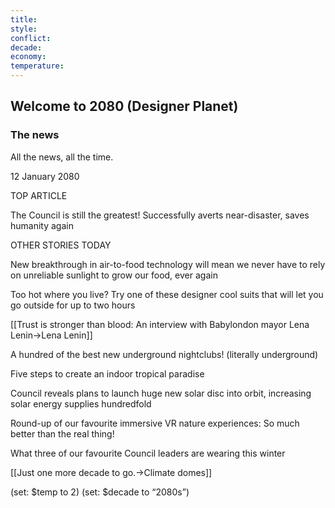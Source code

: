 ```yaml
---
title: 
style: 
conflict: 
decade: 
economy: 
temperature: 
---
```


## Welcome to 2080 (Designer Planet)


### The news

All the news, all the time.

12 January 2080

TOP ARTICLE

The Council is still the greatest! Successfully averts near-disaster, saves humanity again

OTHER STORIES TODAY

New breakthrough in air-to-food technology will mean we never have to rely on unreliable sunlight to grow our food, ever again

Too hot where you live? Try one of these designer cool suits that will let you go outside for up to two hours

[[Trust is stronger than blood: An interview with Babylondon mayor Lena Lenin->Lena Lenin]]

A hundred of the best new underground nightclubs! (literally underground)

Five steps to create an indoor tropical paradise

Council reveals plans to launch huge new solar disc into orbit, increasing solar energy supplies hundredfold

Round-up of our favourite immersive VR nature experiences: So much better than the real thing!

What three of our favourite Council leaders are wearing this winter

[[Just one more decade to go.->Climate domes]]

(set: $temp to 2) (set: $decade to “2080s”)
